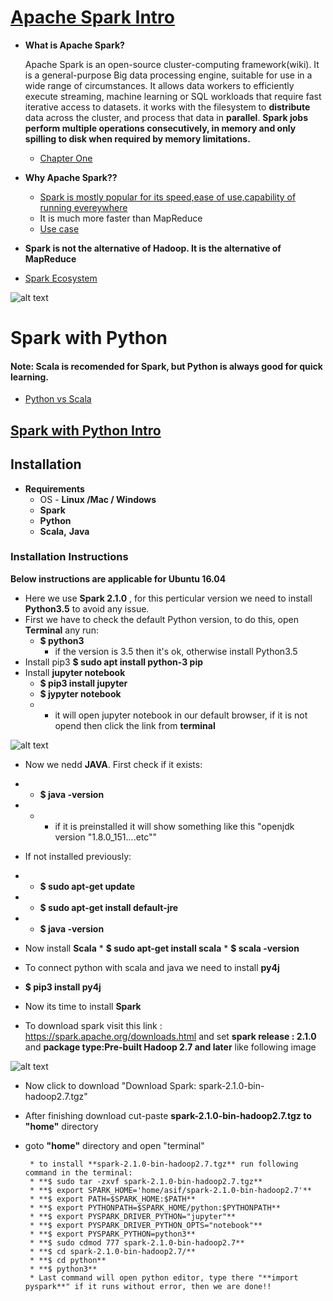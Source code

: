 # [Apache Spark Intro](https://spark.apache.org/)
* **What is Apache Spark?**

   Apache Spark is an open-source cluster-computing framework(wiki). It is a general-purpose Big data processing engine, suitable for use in a wide range of circumstances. It allows data workers to efficiently execute streaming, machine learning or SQL workloads that require fast iterative access to datasets.  it works with the filesystem to **distribute**  data across the cluster, and process that data in **parallel**. **Spark jobs perform multiple operations consecutively, in memory and only
spilling to disk when required by memory limitations.**
    * [Chapter One](http://www.bigdata-toronto.com/2016/assets/getting_started_with_apache_spark.pdf)
    
* **Why  Apache Spark??**
    * [Spark is mostly popular for its speed,ease of use,capability of running evereywhere ](https://spark.apache.org/) 
    * It is much more faster than MapReduce
    * [Use case](https://hortonworks.com/apache/spark/#section_2)
* **Spark is not the alternative of Hadoop. It is the alternative of MapReduce**
* [Spark Ecosystem](https://www.kdnuggets.com/2016/03/top-spark-ecosystem-projects.html)


![alt text][SparkEcosystem]

# Spark with Python
#### Note: Scala is recomended for Spark, but Python is always good for quick learning. 
* [Python vs Scala](https://www.datacamp.com/community/tutorials/apache-spark-python)
## [Spark with Python Intro](https://www.kdnuggets.com/2015/11/introduction-spark-python.html)

## Installation
* **Requirements**
    * OS - **Linux /Mac / Windows** 
    * **Spark**
    * **Python**
    * **Scala,** **Java**

### Installation Instructions
**Below instructions are applicable for Ubuntu 16.04**
* Here we use **Spark 2.1.0** , for this perticular version we need to install **Python3.5** to avoid any issue.
* First we have to check the default Python version, to do this, open **Terminal** any run:
    * **$ python3**
         * if the version is 3.5 then it's ok, otherwise install Python3.5
* Install pip3
    **$ sudo apt install python-3 pip**
* Install **jupyter notebook**
    * **$ pip3 install jupyter**
    * **$ jypyter notebook**
    *   * it will open jupyter notebook in our default browser, if it is not opend then click the link from **terminal**

![alt text][jupyterNotebook]

* Now we nedd **JAVA**. First check if it exists:
*   * **$ java -version**
*   *    * if it is preinstalled it will show something like this "openjdk version "1.8.0_151....etc""
*   If not installed previously:
*   * **$ sudo apt-get update**
*   * **$ sudo apt-get install default-jre**
*   * **$ java -version**

* Now install **Scala**
         * **$ sudo apt-get install scala**
         * **$ scala -version**

* To connect python with scala and java we need to install **py4j**
*   **$ pip3 install py4j**
*   Now its time to install **Spark**
*   To download spark visit this link : https://spark.apache.org/downloads.html and set 
**spark release : 2.1.0** and **package type:Pre-built Hadoop 2.7 and later** like following image 

![alt text][sparkDownload]

*   Now click to download "Download Spark: spark-2.1.0-bin-hadoop2.7.tgz"
*   After finishing download cut-paste **spark-2.1.0-bin-hadoop2.7.tgz to** **"home"** directory
*   goto **"home"** directory and open "terminal"

         * to install **spark-2.1.0-bin-hadoop2.7.tgz** run following command in the terminal:
         * **$ sudo tar -zxvf spark-2.1.0-bin-hadoop2.7.tgz**
         * **$ export SPARK_HOME='home/asif/spark-2.1.0-bin-hadoop2.7'**
         * **$ export PATH=$SPARK_HOME:$PATH**
         * **$ export PYTHONPATH=$SPARK_HOME/python:$PYTHONPATH**
         * **$ export PYSPARK_DRIVER_PYTHON="jupyter"**
         * **$ export PYSPARK_DRIVER_PYTHON_OPTS="notebook"**
         * **$ export PYSPARK_PYTHON=python3**
         * **$ sudo cdmod 777 spark-2.1.0-bin-hadoop2.7**
         * **$ cd spark-2.1.0-bin-hadoop2.7/**
         * **$ cd python**
         * **$ python3**
         * Last command will open python editor, type there "**import pyspark**" if it runs without error, then we are done!!



[sparkDownload]: https://github.com/Shayokh144/Spark_with_Python/blob/master/sparkDownload.png
[jupyterNotebook]: https://github.com/Shayokh144/Spark_with_Python/blob/master/jupyterNoteBook.png
[SparkEcosystem]: https://github.com/Shayokh144/Spark_with_Python-Big_data_Fastest-Smallest_solution-/blob/master/sparkEco.png
